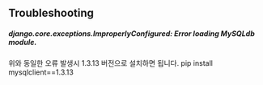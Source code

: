 ## Troubleshooting

##### django.core.exceptions.ImproperlyConfigured: Error loading MySQLdb module. #####

위와 동일한 오류 발생시 1.3.13 버전으로 설치하면 됩니다.
pip install mysqlclient==1.3.13
